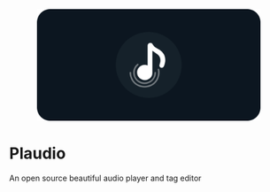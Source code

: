 <div style="text-align:center"><img width="80%" src="banner.png" alt=""/></div>

# Plaudio
An open source beautiful audio player and tag editor
